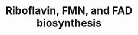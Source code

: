 ---
annotations:
- id: PW:0000137
  parent: classic metabolic pathway
  type: Pathway Ontology
  value: riboflavin metabolic pathway
authors:
- M.Braymer
- MaintBot
- Ddigles
- Egonw
- Mkutmon
- DeSl
- Eweitz
description: ''
last-edited: 2021-05-20
organisms:
- Saccharomyces cerevisiae
redirect_from:
- /index.php/Pathway:WP381
- /instance/WP381
revision: null
schema-jsonld:
- '@context': https://schema.org/
  '@id': https://wikipathways.github.io/pathways/WP381.html
  '@type': Dataset
  creator:
    '@type': Organization
    name: WikiPathways
  description: ''
  keywords:
  - 2,5-diamino-6-(ribosylamino)-4-(3H)-pyrimidinone 5'-phosphate
  - 2,5-diamino-6-ribitylamino-4(3H)-pyrimidinone 5'-phosphate
  - 3 H2O
  - 3,4-Dihydroxy-2-butanone-4-P
  - 4-(1-D-ribitylamino)-5-amino-2,6-dihdroxypyrimidine
  - 5-amino-6-ribitylamino-2,4(1H,3H)-pyrimidinedione 5'-phosphate
  - 6,7-dimethyl-8-(1-D-ribityl)lumazine
  - ADP
  - ATP
  - FAD
  - FAD1
  - FMN
  - FMN1
  - GTP
  - RIB1
  - RIB2
  - RIB3
  - RIB4
  - RIB5
  - RIB7
  - formate
  - phosphate
  - pyrophosphate
  - riboflavin
  - ribulose-5-phosphate
  license: CC0
  name: Riboflavin, FMN, and FAD biosynthesis
seo: CreativeWork
title: Riboflavin, FMN, and FAD biosynthesis
wpid: WP381
---